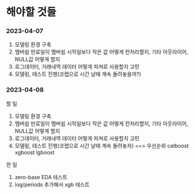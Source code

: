 # 해야할 것들

### 2023-04-07
1. 모델링 환경 구축
2. 멤버쉽 만료일이 멤버쉽 시작일보다 작은 값 어떻게 전처리할지, 기타 아웃라이어, NULL값 어떻게 할지
3. 로그데이터, 거래내역 데이터 어떻게 피쳐로 사용할지 고민
4. 모델링, 테스트 진행(코랩으로 시간 날때 계속 돌려놓을까?)

### 2023-04-08
할 일
1. 모델링 환경 구축
2. 멤버쉽 만료일이 멤버쉽 시작일보다 작은 값 어떻게 전처리할지, 기타 아웃라이어, NULL값 어떻게 할지
3. 로그데이터, 거래내역 데이터 어떻게 피쳐로 사용할지 고민
4. 모델링, 테스트 진행(코랩으로 시간 날때 계속 돌려놓자) ==> 우선순위 catboost xgboost lgboost

한 일
1. zero-base EDA 테스트
2. log/periods 추가해서 xgb 테스트